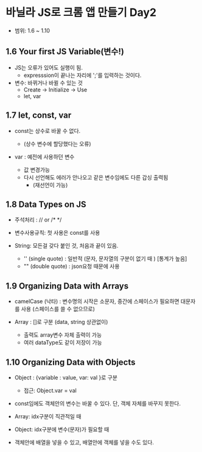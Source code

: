 # 바닐라 JS로 크롬 앱 만들기 Day2
+ 범위: 1.6 ~ 1.10


## 1.6 Your first JS Variable(변수!)
+ JS는 오류가 있어도 실행이 됨.
  + expresssion이 끝나는 자리에 ';'를 입력하는 것이다.
+ 변수: 바뀌거나 바뀔 수 있는 것
  + Create -> Initialize -> Use
  + let, var

## 1.7 let, const, var
+ const는 상수로 바꿀 수 없다.
  + (상수 변수에 할당했다는 오류)


+ var : 예전에 사용하던 변수
  + 값 변경가능
  + 다시 선언해도 에러가 안나오고 같은 변수임에도 다른 갑싱 출력됨
    + (재선언이 가능)

## 1.8 Data Types on JS
+ 주석처리 : // or /* */
+ 변수사용규칙: 첫 사용은 const를 사용

+ String: 모든걸 갖다 붙인 것, 처음과 끝이 있음.
  + '' (single quote) : 일반적 (문자, 문자열의 구분이 없기 때 ) [통계가 높음]
  + "" (double quote) : json요청 때문에 사용

## 1.9 Organizing Data with Arrays
+ camelCase (낙타) : 변수명의 시작은 소문자, 중간에 스페이스가 필요하면 대문자를 사용 (스페이스를 쓸 수 없으므로)

+ Array : []로 구분 (data, string 상관없이)
  + 출력도 array변수 자체 출력이 가능
  + 여러 dataType도 같이  저장이 가능

## 1.10 Organizing Data with Objects

+ Object : {variable : value, var: val }로 구분
  + 접근: Object.var = val


+ const임에도 객체안의 변수는 바꿀 수 있다. 단, 객체 자체를 바꾸지 못한다.

+ Array: idx구분이 직관적일 때
+ Object: idx구분에 변수(문자)가 필요할 때
+ 객체안에 배열을 넣을 수 있고, 배열안에 객체를 넣을 수도 있다.
